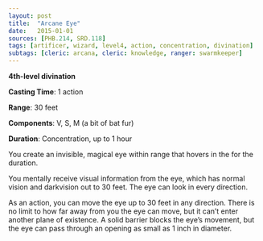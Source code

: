 ```yaml
---
layout: post
title:  "Arcane Eye"
date:   2015-01-01
sources: [PHB.214, SRD.118]
tags: [artificer, wizard, level4, action, concentration, divination]
subtags: [cleric: arcana, cleric: knowledge, ranger: swarmkeeper]
---
```


**4th-level divination**

**Casting Time**: 1 action

**Range**: 30 feet

**Components**: V, S, M (a bit of bat fur)

**Duration**: Concentration, up to 1 hour

You create an invisible, magical eye within range that hovers in the for the duration.

You mentally receive visual information from the eye, which has normal vision and darkvision out to 30 feet. The eye can look in every direction.

As an action, you can move the eye up to 30 feet in any direction. There is no limit to how far away from you the eye can move, but it can’t enter another plane of existence. A solid barrier blocks the eye’s movement, but the eye can pass through an opening as small as 1 inch in diameter.
